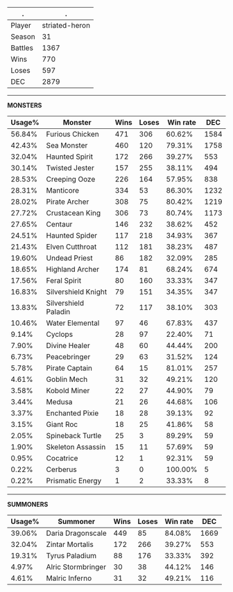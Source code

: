 .|.
|-|-
Player|striated-heron
Season|31
Battles|1367
Wins|770
Loses|597
DEC|2879

---
**MONSTERS**

Usage%|Monster|Wins|Loses|Win rate|DEC|
-|-|-|-|-|-|
56.84%|Furious Chicken|471|306|60.62%|1584|
42.43%|Sea Monster|460|120|79.31%|1758|
32.04%|Haunted Spirit|172|266|39.27%|553|
30.14%|Twisted Jester|157|255|38.11%|494|
28.53%|Creeping Ooze|226|164|57.95%|838|
28.31%|Manticore|334|53|86.30%|1232|
28.02%|Pirate Archer|308|75|80.42%|1219|
27.72%|Crustacean King|306|73|80.74%|1173|
27.65%|Centaur|146|232|38.62%|452|
24.51%|Haunted Spider|117|218|34.93%|367|
21.43%|Elven Cutthroat|112|181|38.23%|487|
19.60%|Undead Priest|86|182|32.09%|285|
18.65%|Highland Archer|174|81|68.24%|674|
17.56%|Feral Spirit|80|160|33.33%|347|
16.83%|Silvershield Knight|79|151|34.35%|347|
13.83%|Silvershield Paladin|72|117|38.10%|303|
10.46%|Water Elemental|97|46|67.83%|437|
9.14%|Cyclops|28|97|22.40%|71|
7.90%|Divine Healer|48|60|44.44%|200|
6.73%|Peacebringer|29|63|31.52%|124|
5.78%|Pirate Captain|64|15|81.01%|257|
4.61%|Goblin Mech|31|32|49.21%|120|
3.58%|Kobold Miner|22|27|44.90%|79|
3.44%|Medusa|21|26|44.68%|106|
3.37%|Enchanted Pixie|18|28|39.13%|92|
3.15%|Giant Roc|18|25|41.86%|58|
2.05%|Spineback Turtle|25|3|89.29%|59|
1.90%|Skeleton Assassin|15|11|57.69%|59|
0.95%|Cocatrice|12|1|92.31%|59|
0.22%|Cerberus|3|0|100.00%|5|
0.22%|Prismatic Energy|1|2|33.33%|8|

---
**SUMMONERS**

Usage%|Summoner|Wins|Loses|Win rate|DEC|
-|-|-|-|-|-|
39.06%|Daria Dragonscale|449|85|84.08%|1669|
32.04%|Zintar Mortalis|172|266|39.27%|553|
19.31%|Tyrus Paladium|88|176|33.33%|392|
4.97%|Alric Stormbringer|30|38|44.12%|146|
4.61%|Malric Inferno|31|32|49.21%|116|
